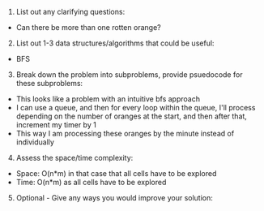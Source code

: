 1. List out any clarifying questions:
- Can there be more than one rotten orange?

2. List out 1-3 data structures/algorithms that could be useful:
- BFS

3. Break down the problem into subproblems, provide psuedocode for these subproblems:
- This looks like a problem with an intuitive bfs approach
- I can use a queue, and then for every loop within the queue, I'll process depending on the number of oranges at the start, and then after that, increment my timer by 1
- This way I am processing these oranges by the minute instead of individually

4. Assess the space/time complexity:
- Space: O(n*m) in that case that all cells have to be explored
- Time: O(n*m) as all cells have to be explored 

5. Optional - Give any ways you would improve your solution: